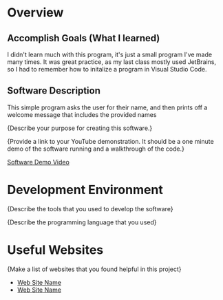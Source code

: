 # Overview

## Accomplish Goals (What I learned)
I didn't learn much with this program, it's just a small program I've made many times. It was great practice, as my last class mostly used JetBrains, so I had to remember how to initalize a program in Visual Studio Code.

## Software Description
This simple program asks the user for their name, and then prints off a welcome message that includes the provided names

{Describe your purpose for creating this software.}

{Provide a link to your YouTube demonstration.  It should be a one minute demo of the software running and a walkthrough of the code.}

[Software Demo Video](http://youtube.link.goes.here)

# Development Environment

{Describe the tools that you used to develop the software}

{Describe the programming language that you used}

# Useful Websites

{Make a list of websites that you found helpful in this project}
* [Web Site Name](http://url.link.goes.here)
* [Web Site Name](http://url.link.goes.here)
